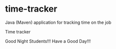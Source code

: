 # time-tracker
Java (Maven) application for tracking time on the job

Time tracker

Good Night Students!!!
Have a Good Day!!!
